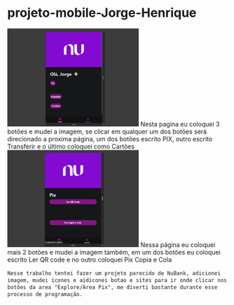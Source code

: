 # projeto-mobile-Jorge-Henrique 

<img src="mobile\assets\images\Captura de tela 2025-04-24 092850.png" alt= "Conta" width="300">
Nesta pagina eu coloquei 3 botões e mudei a imagem, se clicar em qualquer um dos botões será direcionado a proxima página, um dos botões escrito PIX, outro escrito Transferir e o último coloquei como Cartões

<img src="mobile\assets\images\Captura de tela 2025-04-24 092928.png" alt= "Área Pix" width="300"/>
Nessa página eu coloquei mais 2 botões e mudei a imagem também, em um dos botões eu coloquei escrito Ler QR code e no outro coloquei  Pix Copia e Cola

    Nesse trabalho tentei fazer um projeto parecido de NuBank, adicionei imagem, mudei ícones e aidiconei botao e sites para ir onde clicar nos botões da area "Explore/Área Pix", me diverti bastante durante esse processo de programação.